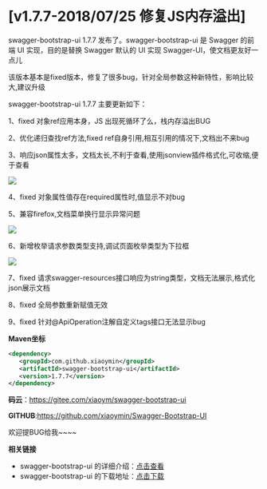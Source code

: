 # [v1.7.7-2018/07/25 修复JS内存溢出]

swagger-bootstrap-ui 1.7.7 发布了。swagger-bootstrap-ui 是 Swagger 的前端 UI 实现，目的是替换 Swagger 默认的 UI 实现 Swagger-UI，使文档更友好一点儿 

该版本基本是fixed版本，修复了很多bug，针对全局参数这种新特性，影响比较大,建议升级

swagger-bootstrap-ui 1.7.7 主要更新如下： 

1、fixed 对象ref应用本身，JS 出现死循环了么，栈内存溢出BUG

2、优化递归查找ref方法,fixed ref自身引用,相互引用的情况下,文档出不来bug

3、响应json属性太多，文档太长,不利于查看,使用jsonview插件格式化,可收缩,便于查看

![](/images/blog/swagger-bootstrap-ui-1.7.7-issue/json.png)

4、fixed 对象属性值存在required属性时,值显示不对bug

5、兼容firefox,文档菜单换行显示异常问题

![](/images/blog/swagger-bootstrap-ui-1.7.7-issue/firefox.png)

6、新增枚举请求参数类型支持,调试页面枚举类型为下拉框

![](/images/blog/swagger-bootstrap-ui-1.7.7-issue/enum.png)

7、fixed 请求swagger-resources接口响应为string类型，文档无法展示,格式化json展示文档

8、fixed 全局参数重新赋值无效

9、fixed 针对@ApiOperation注解自定义tags接口无法显示bug

**Maven坐标**

```xml
<dependency>
   <groupId>com.github.xiaoymin</groupId>
   <artifactId>swagger-bootstrap-ui</artifactId>
   <version>1.7.7</version>
</dependency>
```
**码云**：https://gitee.com/xiaoym/swagger-bootstrap-ui

**GITHUB**:https://github.com/xiaoymin/Swagger-Bootstrap-UI

欢迎提BUG给我~~~~


**相关链接**

- swagger-bootstrap-ui 的详细介绍：[点击查看](https://www.oschina.net/p/swagger-bootstrap-ui)
- swagger-bootstrap-ui 的下载地址：[点击下载](https://git.oschina.net/xiaoym/swagger-bootstrap-ui/releases)